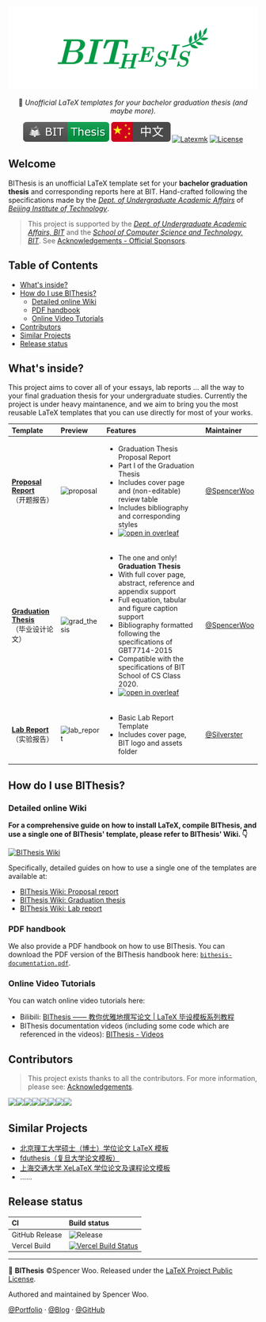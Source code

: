 <div align="center">
  <img src="assets/bithesis_icon.svg" alt="BIThesis Icon">

📖 _Unofficial LaTeX templates for your bachelor graduation thesis (and maybe more)._

[![BIThesis](./assets/bithesis_badge_solid.svg)](https://bithesis.spencerwoo.com/)
[![Chinese version](./assets/chinese.svg)](./README-zh.md)
[![Latexmk](https://badgen.net/badge/compiler/Latexmk?color=blue)](https://mg.readthedocs.io/latexmk.html)
[![License](https://badgen.net/github/license/spencerwooo/BIThesis?color=008080)](./LICENSE)

</div>

<h2>Welcome</h2>

BIThesis is an unofficial LaTeX template set for your **bachelor graduation thesis** and corresponding reports here at BIT. Hand-crafted following the specifications made by the _[Dept. of Undergraduate Academic Affairs](http://jwc.bit.edu.cn/)_ of _[Beijing Institute of Technology](http://http://www.bit.edu.cn/)_.

> This project is supported by the _[Dept. of Undergraduate Academic Affairs, BIT](http://jwc.bit.edu.cn/)_ and the _[School of Computer Science and Technology, BIT](http://cs.bit.edu.cn/)_. See [Acknowledgements - Official Sponsors](https://bithesis.spencerwoo.com/Guide/5-Acknowledgements/Acknowledgements.html#%E5%AE%98%E6%96%B9%E8%B5%9E%E5%8A%A9-official-sponsors).

<h2>Table of Contents</h2>

- [What's inside?](#whats-inside)
- [How do I use BIThesis?](#how-do-i-use-bithesis)
  - [Detailed online Wiki](#detailed-online-wiki)
  - [PDF handbook](#pdf-handbook)
  - [Online Video Tutorials](#online-video-tutorials)
- [Contributors](#contributors)
- [Similar Projects](#similar-projects)
- [Release status](#release-status)

## What's inside?

This project aims to cover all of your essays, lab reports ... all the way to your final graduation thesis for your undergraduate studies. Currently the project is under heavy maintanence, and we aim to bring you the most reusable LaTeX templates that you can use directly for most of your works.

| Template                                                         | Preview                                                                                         | Features                                                                                                                                                                                                                                                                                                                                                                                                                                                                                                                                                                                      | Maintainer                                     |
| :--------------------------------------------------------------- | :---------------------------------------------------------------------------------------------- | :-------------------------------------------------------------------------------------------------------------------------------------------------------------------------------------------------------------------------------------------------------------------------------------------------------------------------------------------------------------------------------------------------------------------------------------------------------------------------------------------------------------------------------------------------------------------------------------------- | :--------------------------------------------- |
| **[Proposal Report](./proposal-report)**<br>（开题报告）         | <img src="https://i.loli.net/2020/02/05/HfZUaGqWSjrATbe.png" width="300px" alt="proposal" />    | <ul><li>Graduation Thesis Proposal Report</li><li>Part I of the Graduation Thesis</li><li>Includes cover page and (non-editable) review table</li><li>Includes bibliography and corresponding styles</li><li>[![open in overleaf](https://img.shields.io/badge/open%20in-Overleaf-46a247?logo=overleaf&logoColor=white)](https://www.overleaf.com/latex/templates/bei-jing-li-gong-da-xue-ben-ke-sheng-bi-ye-lun-wen-kai-ti-bao-gao-mo-ban/dgqdjptfqtrn)</li></ul>                                                                                                                            | [@SpencerWoo](https://github.com/spencerwooo)  |
| **[Graduation Thesis](./graduation-thesis)**<br>（毕业设计论文） | <img src="https://i.loli.net/2020/03/01/hISQql1W6oFgKsC.png" width="300px" alt="grad_thesis" /> | <ul><li>The one and only! **Graduation Thesis**</li><li>With full cover page, abstract, reference and appendix support</li><li>Full equation, tabular and figure caption support</li><li>Bibliography formatted following the specifications of GBT7714-2015</li><li>Compatible with the specifications of BIT School of CS Class 2020.</li><li>[![open in overleaf](https://img.shields.io/badge/open%20in-Overleaf-46a247?logo=overleaf&logoColor=white)](https://www.overleaf.com/latex/templates/bei-jing-li-gong-da-xue-ben-ke-sheng-bi-ye-she-ji-lun-wen-mo-ban/mwhjgqsncxxg)</li></ul> | [@SpencerWoo](https://github.com/spencerwooo)  |
| **[Lab Report](./lab-report)**<br>（实验报告）                   | <img src="https://i.loli.net/2020/03/08/txzGcKv9YSel3IX.png" width="300px" alt="lab_report" />  | <ul><li>Basic Lab Report Template</li><li>Includes cover page, BIT logo and assets folder</li></ul>                                                                                                                                                                                                                                                                                                                                                                                                                                                                                           | [@Silverster](https://github.com/Silverster98) |

## How do I use BIThesis?

### Detailed online Wiki

**For a comprehensive guide on how to install LaTeX, compile BIThesis, and use a single one of BIThesis' template, please refer to BIThesis' Wiki. 👇**

[![BIThesis Wiki](https://img.shields.io/badge/BIThesis-Wiki-009944?logo=wikipedia&style=for-the-badge)](https://bithesis.spencerwoo.com/)

Specifically, detailed guides on how to use a single one of the templates are available at:

- [BIThesis Wiki: Proposal report](https://bithesis.spencerwoo.com/Guide/3-Templates/Proposal-Report)
- [BIThesis Wiki: Graduation thesis](https://bithesis.spencerwoo.com/Guide/3-Templates/Final-Graduation-Thesis)
- [BIThesis Wiki: Lab report](https://bithesis.spencerwoo.com/Guide/3-Templates/Lab-Report)

### PDF handbook

We also provide a PDF handbook on how to use BIThesis. You can download the PDF version of the BIThesis handbook here: [`bithesis-documentation.pdf`](https://github.com/spencerwooo/BIThesis/releases/latest).

### Online Video Tutorials

You can watch online video tutorials here:

- Bilibili: [BIThesis —— 教你优雅地撰写论文 | LaTeX 毕设模板系列教程](https://www.bilibili.com/video/BV1GT4y1V78d/)
- BIThesis documentation videos (including some code which are referenced in the videos): [BIThesis - Videos](https://bithesis.spencerwoo.com/Video/)

## Contributors

> This project exists thanks to all the contributors. For more information, please see: [Acknowledgements](https://bithesis.spencerwoo.com/Guide/5-Acknowledgements/Acknowledgements.html).

[![](https://sourcerer.io/fame/spencerwooo/spencerwooo/BIThesis/images/0)](https://sourcerer.io/fame/spencerwooo/spencerwooo/BIThesis/links/0)[![](https://sourcerer.io/fame/spencerwooo/spencerwooo/BIThesis/images/1)](https://sourcerer.io/fame/spencerwooo/spencerwooo/BIThesis/links/1)[![](https://sourcerer.io/fame/spencerwooo/spencerwooo/BIThesis/images/2)](https://sourcerer.io/fame/spencerwooo/spencerwooo/BIThesis/links/2)[![](https://sourcerer.io/fame/spencerwooo/spencerwooo/BIThesis/images/3)](https://sourcerer.io/fame/spencerwooo/spencerwooo/BIThesis/links/3)[![](https://sourcerer.io/fame/spencerwooo/spencerwooo/BIThesis/images/4)](https://sourcerer.io/fame/spencerwooo/spencerwooo/BIThesis/links/4)[![](https://sourcerer.io/fame/spencerwooo/spencerwooo/BIThesis/images/5)](https://sourcerer.io/fame/spencerwooo/spencerwooo/BIThesis/links/5)[![](https://sourcerer.io/fame/spencerwooo/spencerwooo/BIThesis/images/6)](https://sourcerer.io/fame/spencerwooo/spencerwooo/BIThesis/links/6)[![](https://sourcerer.io/fame/spencerwooo/spencerwooo/BIThesis/images/7)](https://sourcerer.io/fame/spencerwooo/spencerwooo/BIThesis/links/7)

## Similar Projects

- [北京理工大学硕士（博士）学位论文 LaTeX 模板](https://github.com/BIT-thesis/LaTeX-template)
- [fduthesis（复旦大学论文模板）](https://github.com/stone-zeng/fduthesis)
- [上海交通大学 XeLaTeX 学位论文及课程论文模板](https://github.com/sjtug/SJTUThesis)
- ……

## Release status

| CI             | Build status                                                                                                                                                                |
| :------------- | :-------------------------------------------------------------------------------------------------------------------------------------------------------------------------- |
| GitHub Release | ![Release](https://github.com/spencerwooo/BIThesis/workflows/Release/badge.svg?branch=master)                                                                               |
| Vercel Build   | [![Vercel Build Status](https://badgen.net/https/now.swoo.workers.dev/dpl_JAAPnJYBFWWqVLjtNXcxaU8FJDk6?labelColor=black&icon=zeit)](https://vercel.com/spencerwoo/bithesis) |

<!-- ## Disclaimer

This project is not validated by the _Department of Undergraduate Academic Affairs_ of _Beijing Institute of Technology_, nor is it affiliated with _Beijing Institute of Technology_. Use this template at your own risk. 笔芯 (´▽`ʃ♡ƪ) -->

---

📖 **BIThesis** ©Spencer Woo. Released under the [LaTeX Project Public License](LICENSE).

Authored and maintained by Spencer Woo.

[@Portfolio](https://spencerwoo.com/) · [@Blog](https://blog.spencerwoo.com/) · [@GitHub](https://github.com/spencerwooo)
